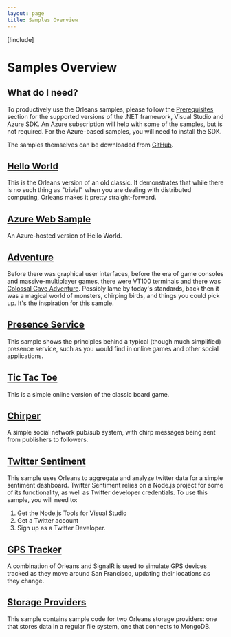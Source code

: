 ```yaml
---
layout: page
title: Samples Overview
---
```


[!include[](../../warning-banner.zh.md)]

# Samples Overview

## What do I need?

To productively use the Orleans samples, please follow the [Prerequisites](../Installation/Prerequisites.md) section for the supported versions of the .NET framework, Visual Studio and Azure SDK.
An Azure subscription will help with some of the samples, but is not required. For the Azure-based samples, you will need to install the SDK.

The samples themselves can be downloaded from [GitHub](https://github.com/dotnet/orleans/tree/master/Samples).


## [Hello World](Hello-World.md)

This is the Orleans version of an old classic. It demonstrates that while there is no such thing as "trivial" when you are dealing with distributed computing, Orleans makes it pretty straight-forward.

## [Azure Web Sample](Azure-Web-Sample.md)

An Azure-hosted version of Hello World.

## [Adventure](Adventure.md)

Before there was graphical user interfaces, before the era of game consoles and massive-multiplayer games, there were VT100 terminals and there was [Colossal Cave Adventure](http://en.wikipedia.org/wiki/Colossal_Cave_Adventure). Possibly lame by today's standards, back then it was a magical world of monsters, chirping birds, and things you could pick up. It's the inspiration for this sample.

## [Presence Service](Presence-Service.md)

This sample shows the principles behind a typical (though much simplified) presence service, such as you would find in online games and other social applications.

## [Tic Tac Toe](Tic-Tac-Toe.md)

This is a simple online version of the classic board game.

## [Chirper](Chirper.md)

A simple social network pub/sub system, with chirp messages being sent from publishers to followers.

## [Twitter Sentiment](Twitter-Sentiment.md)

This sample uses Orleans to aggregate and analyze twitter data for a simple sentiment dashboard.
Twitter Sentiment relies on a Node.js project for some of its functionality, as well as Twitter developer credentials. To use this sample, you will need to:

1. Get the Node.js Tools for Visual Studio
2. Get a Twitter account
3. Sign up as a Twitter Developer.

## [GPS Tracker](GPS-Tracker.md)

A combination of Orleans and SignalR is used to simulate GPS devices tracked as they move around San Francisco, updating their locations as they change.

## [Storage Providers](Storage-Providers.md)

This sample contains sample code for two Orleans storage providers: one that stores data in a regular file system, one that connects to MongoDB.
